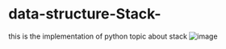 # data-structure-Stack-
this is the implementation of python topic about stack
![image](https://github.com/talha1668/data-structure-Stack-/assets/111682364/99ad4552-6ec3-46fe-b902-3d35b2867e6e)
